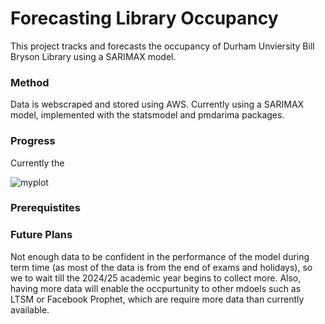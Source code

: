 # Forecasting Library Occupancy

This project tracks and forecasts the occupancy of Durham Unviersity Bill Bryson Library using a SARIMAX model. 

### Method
Data is webscraped and stored using AWS. Currently using a SARIMAX model, implemented with the statsmodel and pmdarima packages.

### Progress
Currently the 

![myplot](https://github.com/Berat03/SARIMAX/assets/83041608/ff2e9e3d-a409-4d72-ae93-2dbac6e7d32c)


### Prerequistites 

### Future Plans

Not enough data to be confident in the performance of the model during term time (as most of the data is from the end of exams and holidays), so we to wait till the 2024/25 academic year begins to collect more. Also, having more data will enable the occpurtunity to other mdoels such as LTSM or Facebook Prophet, which are require more data than currently available.
